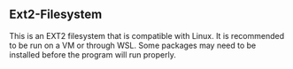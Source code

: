 ## Ext2-Filesystem
  This is an EXT2 filesystem that is compatible with Linux. It is recommended to be run on a VM or through WSL. Some packages may need to be installed before the program will run properly.
